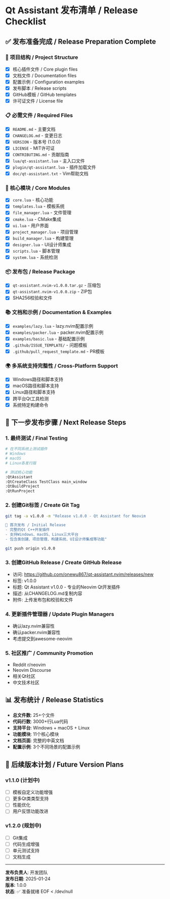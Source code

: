 # Qt Assistant 发布清单 / Release Checklist

## ✅ 发布准备完成 / Release Preparation Complete

### 📁 项目结构 / Project Structure
- [x] 核心插件文件 / Core plugin files
- [x] 文档文件 / Documentation files  
- [x] 配置示例 / Configuration examples
- [x] 发布脚本 / Release scripts
- [x] GitHub模板 / GitHub templates
- [x] 许可证文件 / License file

### 📋 必需文件 / Required Files
- [x] `README.md` - 主要文档
- [x] `CHANGELOG.md` - 变更日志
- [x] `VERSION` - 版本号 (1.0.0)
- [x] `LICENSE` - MIT许可证
- [x] `CONTRIBUTING.md` - 贡献指南
- [x] `lua/qt-assistant.lua` - 主入口文件
- [x] `plugin/qt-assistant.lua` - 插件加载文件
- [x] `doc/qt-assistant.txt` - Vim帮助文档

### 🔧 核心模块 / Core Modules
- [x] `core.lua` - 核心功能
- [x] `templates.lua` - 模板系统
- [x] `file_manager.lua` - 文件管理
- [x] `cmake.lua` - CMake集成
- [x] `ui.lua` - 用户界面
- [x] `project_manager.lua` - 项目管理
- [x] `build_manager.lua` - 构建管理
- [x] `designer.lua` - UI设计师集成
- [x] `scripts.lua` - 脚本管理
- [x] `system.lua` - 系统检测

### 📦 发布包 / Release Package
- [x] `qt-assistant.nvim-v1.0.0.tar.gz` - 压缩包
- [x] `qt-assistant.nvim-v1.0.0.zip` - ZIP包
- [x] SHA256校验和文件

### 📚 文档和示例 / Documentation & Examples
- [x] `examples/lazy.lua` - lazy.nvim配置示例
- [x] `examples/packer.lua` - packer.nvim配置示例  
- [x] `examples/basic.lua` - 基础配置示例
- [x] `.github/ISSUE_TEMPLATE/` - 问题模板
- [x] `.github/pull_request_template.md` - PR模板

### 🌍 多系统支持完整性 / Cross-Platform Support
- [x] Windows路径和脚本支持
- [x] macOS路径和脚本支持
- [x] Linux路径和脚本支持
- [x] 跨平台Qt工具检测
- [x] 系统特定构建命令

## 🚀 下一步发布步骤 / Next Release Steps

### 1. 最终测试 / Final Testing
```bash
# 在不同系统上测试插件
# Windows
# macOS  
# Linux各发行版

# 测试核心功能
:QtAssistant
:QtCreateClass TestClass main_window
:QtBuildProject
:QtRunProject
```

### 2. 创建Git标签 / Create Git Tag
```bash
git tag -a v1.0.0 -m "Release v1.0.0 - Qt Assistant for Neovim

🚀 首次发布 / Initial Release
- 完整的Qt C++开发插件
- 支持Windows、macOS、Linux三大平台
- 包含类创建、项目管理、构建系统、UI设计师集成等功能"

git push origin v1.0.0
```

### 3. 创建GitHub Release / Create GitHub Release
- 访问: https://github.com/onewu867/qt-assistant.nvim/releases/new
- 标签: v1.0.0
- 标题: Qt Assistant v1.0.0 - 专业的Neovim Qt开发插件
- 描述: 从CHANGELOG.md复制内容
- 附件: 上传发布包和校验和文件

### 4. 更新插件管理器 / Update Plugin Managers
- 确认lazy.nvim兼容性
- 确认packer.nvim兼容性
- 考虑提交到awesome-neovim

### 5. 社区推广 / Community Promotion
- Reddit r/neovim
- Neovim Discourse
- 相关Qt社区
- 中文技术社区

## 📊 发布统计 / Release Statistics

- **总文件数**: 25+个文件
- **代码行数**: 3000+行Lua代码
- **支持平台**: Windows + macOS + Linux
- **功能模块**: 11个核心模块
- **文档页面**: 完整的中英文档
- **配置示例**: 3个不同场景的配置示例

## 🎯 后续版本计划 / Future Version Plans

### v1.1.0 (计划中)
- [ ] 模板自定义功能增强
- [ ] 更多Qt类类型支持
- [ ] 性能优化
- [ ] 用户反馈功能改进

### v1.2.0 (规划中)
- [ ] Git集成
- [ ] 代码生成增强
- [ ] 单元测试支持
- [ ] 文档生成

---

**发布负责人**: 开发团队  
**发布日期**: 2025-01-24  
**版本**: 1.0.0  
**状态**: ✅ 准备就绪
EOF < /dev/null